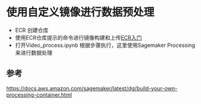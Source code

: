 # 使用自定义镜像进行数据预处理
* ECR 创建仓库
* 使用ECR仓库提示的命令进行镜像构建和上传[ECR入门](https://docs.aws.amazon.com/AmazonECR/latest/userguide/getting-started-console.html)
* 打开Video_process.ipynb 根据步骤执行，这里使用Sagemaker Processing 来进行数据处理

## 参考
https://docs.aws.amazon.com/sagemaker/latest/dg/build-your-own-processing-container.html
